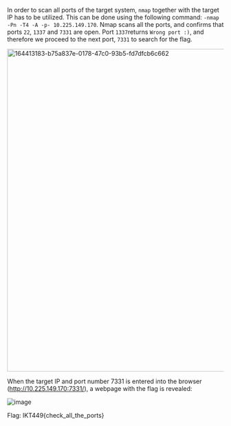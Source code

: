 In order to scan all ports of the target system, `nmap` together with the target IP has to be utilized. This can be done using the following command: `-nmap -Pn -T4 -A -p- 10.225.149.170`. Nmap scans all the ports, and confirms that ports `22`, `1337` and `7331` are open. Port `1337`returns `Wrong port :)`, and therefore we proceed to the next port, `7331` to search for the flag. 

<img width="749" alt="164413183-b75a837e-0178-47c0-93b5-fd7dfcb6c662" src="https://user-images.githubusercontent.com/46780028/167447678-d76b9015-70f4-4ac6-b4c7-34410ca43583.png">


When the target IP and port number 7331 is entered into the browser (http://10.225.149.170:7331/), a webpage with the flag is revealed:

![image](https://user-images.githubusercontent.com/46780028/167448426-1add0bfd-b57a-426d-912a-f53189655ab5.png)

Flag: IKT449{check_all_the_ports}
